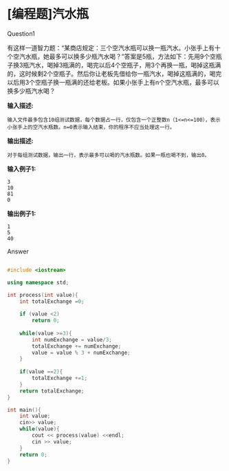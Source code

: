 # \[编程题\]汽水瓶



Question1

有这样一道智力题：“某商店规定：三个空汽水瓶可以换一瓶汽水。小张手上有十个空汽水瓶，她最多可以换多少瓶汽水喝？”答案是5瓶，方法如下：先用9个空瓶子换3瓶汽水，喝掉3瓶满的，喝完以后4个空瓶子，用3个再换一瓶，喝掉这瓶满的，这时候剩2个空瓶子。然后你让老板先借给你一瓶汽水，喝掉这瓶满的，喝完以后用3个空瓶子换一瓶满的还给老板。如果小张手上有n个空汽水瓶，最多可以换多少瓶汽水喝？  
  


**输入描述:**

```text
输入文件最多包含10组测试数据，每个数据占一行，仅包含一个正整数n（1<=n<=100），表示小张手上的空汽水瓶数。n=0表示输入结束，你的程序不应当处理这一行。
```

**输出描述:**

```text
对于每组测试数据，输出一行，表示最多可以喝的汽水瓶数。如果一瓶也喝不到，输出0。
```

**输入例子1:**

```text
3
10
81
0
```

**输出例子1:**

```text
1
5
40
```

Answer

```cpp

#include <iostream>

using namespace std;

int process(int value){
    int totalExchange =0;
    
    if (value <2)
        return 0;
    
    while(value >=3){
        int numExchange = value/3;
        totalExchange += numExchange;
        value = value % 3 + numExchange;
    }   
    
    if(value ==2){
        totalExchange +=1;
    }
    return totalExchange;
}

int main(){
    int value;
    cin>> value;
    while(value){
        cout << process(value) <<endl;
        cin >> value;
    }
    return 0;
}
```

